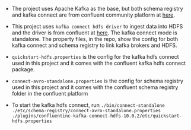 * The project uses Apache Kafka as the base, but both schema registry and kafka connect are from confluent community 
  platform at [here](https://www.confluent.io/get-started).


* This project uses ```kafka connect hdfs driver``` to ingest data into HDFS and the driver is 
  from confluent at [here](https://www.confluent.io/hub/confluentinc/kafka-connect-hdfs). The 
  kafka connect mode is standalone. The property files, in the repo, show the config for both kafka connect and schema
  registry to link kafka brokers and HDFS. 

  
* ```quickstart-hdfs.properties``` is the config for the kafka hdfs connect used in this project 
  and it comes with the confluent kafka hdfs connect package.  

  
* ```connect-avro-standalone.properties``` is the config for schema registry used in this project and it comes with the 
  confluent schema registry folder in the confluent platform

  
* To start the kafka hdfs connect, run ```./bin/connect-standalone ./etc/schema-registry/connect-avro-standalone.properties 
  ./plugins/confluentinc-kafka-connect-hdfs-10.0.2/etc/quickstart-hdfs.properties```
  

